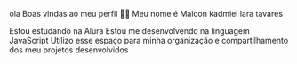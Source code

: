 ola
Boas vindas ao meu perfil 💙💙
Meu nome é Maicon kadmiel lara tavares

Estou estudando na Alura
Estou me desenvolvendo na linguagem JavaScript
Utilizo esse espaço para minha organização e compartilhamento dos meu projetos desenvolvidos
